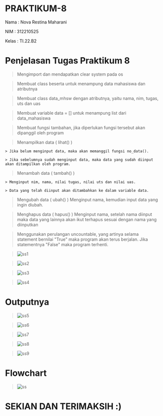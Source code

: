 # PRAKTIKUM-8

Nama    : Nova Restina Maharani

NIM     : 312210525

Kelas   : TI.22.B2

# Penjelasan Tugas Praktikum 8

>  Mengimport dan mendapatkan clear system pada os

>  Membuat class beserta untuk menampung data mahasiswa dan atributnya

>  Membuat class data_mhsw dengan atributnya, yaitu nama, nim, tugas, uts dan uas

>  Membuat variable data = [] untuk menampung list dari data_mahasiswa

>  Membuat fungsi tambahan, jika diperlukan fungsi tersebut akan dipanggil oleh program

>  Menampilkan data ( lihat() )

    > Jika belum menginput data, maka akan memanggil fungsi no_data().

    > Jika sebelumnya sudah menginput data, maka data yang sudah diinput akan ditampilkan oleh program.

>  Menambah data ( tambah() )

    > Menginput nim, nama, nilai tugas, nilai uts dan nilai uas.

    > Data yang telah diinput akan ditambahkan ke dalam variable data.

>  Mengubah data ( ubah() ) Menginput nama, kemudian input data yang ingin diubah.

>  Menghapus data ( hapus() ) Menginput nama, setelah nama diinput maka data yang lainnya akan ikut terhapus sesuai dengan nama yang diinputkan

>  Menggunakan perulangan uncountable, yang artinya selama statement bernilai "True" maka program akan terus berjalan. Jika statementnya "False" maka program terhenti. 

>  ![ss1](https://user-images.githubusercontent.com/115637858/206906220-b9617931-4b03-42f0-98df-8a1fe1e4a3e5.png)

>  ![ss2](https://user-images.githubusercontent.com/115637858/206906241-68eeba14-209e-4340-a32e-b914f5e283ac.png)

>  ![ss3](https://user-images.githubusercontent.com/115637858/206906262-97ed26ea-4c33-401c-baa5-11c94a429238.png)

>  ![ss4](https://user-images.githubusercontent.com/115637858/206906307-40c5ae5a-8b03-49f8-923a-ad96348d780b.png)


# Outputnya

>  ![ss5](https://user-images.githubusercontent.com/115637858/206907081-43fc0d7e-9e62-4d5a-8352-5be108e20afa.png)

>  ![ss6](https://user-images.githubusercontent.com/115637858/206907099-9ee1f9ce-96fe-4caa-b803-eda1d1c17204.png)

>  ![ss7](https://user-images.githubusercontent.com/115637858/206907111-7b684f46-9c55-4b41-a340-a6d9a597dd97.png)

>  ![ss8](https://user-images.githubusercontent.com/115637858/206907126-97d9945d-15b1-440a-89bb-c7a1e51bfa68.png)

>  ![ss9](https://user-images.githubusercontent.com/115637858/206907134-254ec9ad-3675-4931-9984-c34f89d2c2a2.png)


# Flowchart

>  ![ss](https://user-images.githubusercontent.com/115637858/206907204-7f32ff51-13cd-4fa5-8b8a-9f979c3262b6.png)


# SEKIAN DAN TERIMAKSIH :)

